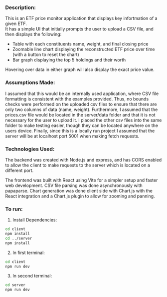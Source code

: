 ### Description:

This is an ETF price monitor application that displays key infortmation of a given ETF. \
It has a simple UI that initially prompts the user to upload a CSV file, and then displays the following: 
- Table with each constituents name, weight, and final closing price
- Zoomable line chart displaying the reconstructed ETF price over time (with a button to reset the chart)
- Bar graph displaying the top 5 holdings and their worth 

Hovering over data in either graph will also display the exact price value. 

### Assumptions Made:

I assumed that this would be an internally used application, where CSV file formatting is consistent with the examples provided.
Thus, no bounds checks were performed on the uploaded csv files to ensure that there are only two columns of data (name, weight). 
Furthermore, I assumed that the prices.csv file would be located in the server/data folder and that it is not necessary for the user to upload it.
I placed the other csv files into the same folder to make testing easier, though they can be located anywhere on the users device. 
Finally, since this is a locally run project I assumed that the server will be at localhost port 5001 when making fetch requests.

### Technologies Used:

The backend was created with Node.js and express, and has CORS enabled to allow the client to make requests to the server
which is located on a different port. 

The frontend was built with React using Vite for a simpler setup and faster web development. 
CSV file parsing was done asynchronously with papaparse. 
Chart generation was done client side with Chart.js with the React integration and a Chart.js plugin to allow for zooming and panning.

### To run:

1. Install Dependencies:
```bash
cd client
npm install
cd ../server
npm install
```
2. In first terminal:
```bash
cd client
npm run dev
```
3. In second terminal:
```bash
cd server
npm run dev
```
